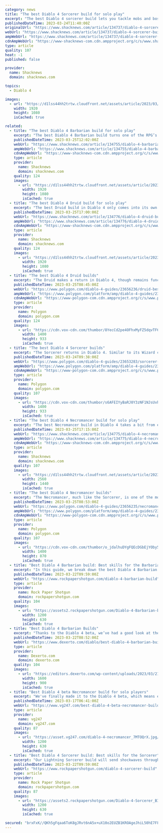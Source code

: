 ```yaml
---
category: news
title: "The best Diablo 4 Sorcerer build for solo play"
excerpt: "The best Diablo 4 sorcerer build lets you tackle mobs and bosses from afar with ease. Sorcerers are, as ever in the RPG series, weak in direct combat, but capable of dealing heavy damage and ..."
publishedDateTime: 2023-03-24T11:40:00Z
originalUrl: "https://www.shacknews.com/article/134737/diablo-4-sorcerer-build"
webUrl: "https://www.shacknews.com/article/134737/diablo-4-sorcerer-build"
ampWebUrl: "https://www.shacknews.com/article/134737/diablo-4-sorcerer-build?amphtml=1"
cdnAmpWebUrl: "https://www-shacknews-com.cdn.ampproject.org/c/s/www.shacknews.com/article/134737/diablo-4-sorcerer-build?amphtml=1"
type: article
quality: 107
heat: -1
published: false

provider:
  name: Shacknews
  domain: shacknews.com

topics:
  - Diablo 4

images:
  - url: "https://d1lss44hh2trtw.cloudfront.net/assets/article/2023/03/23/diablo-4-sorcerer-build_feature.jpg"
    width: 1920
    height: 1080
    isCached: true

related:
  - title: "The best Diablo 4 Barbarian build for solo play"
    excerpt: "The best Diablo 4 Barbarian build turns one of the RPG’s less impressive classes into a heavy-hitting DPS dealer. You can play the Barbarian just as well in a group or solo, though it does take some ..."
    publishedDateTime: 2023-03-25T12:02:00Z
    webUrl: "https://www.shacknews.com/article/134755/diablo-4-barbarian-build"
    ampWebUrl: "https://www.shacknews.com/article/134755/diablo-4-barbarian-build?amphtml=1"
    cdnAmpWebUrl: "https://www-shacknews-com.cdn.ampproject.org/c/s/www.shacknews.com/article/134755/diablo-4-barbarian-build?amphtml=1"
    type: article
    provider:
      name: Shacknews
      domain: shacknews.com
    quality: 124
    images:
      - url: "https://d1lss44hh2trtw.cloudfront.net/assets/article/2023/03/23/diablo-4-barbarian-build_feature.jpg"
        width: 1920
        height: 1080
        isCached: true
  - title: "The best Diablo 4 Druid build for solo play"
    excerpt: "The best Druid build in Diablo 4 only comes into its own at higher levels. Once it does, you end up with a versatile attacker who can debilitiate enemies and dish out a surprising amount of damage."
    publishedDateTime: 2023-03-25T17:00:00Z
    webUrl: "https://www.shacknews.com/article/134776/diablo-4-druid-build"
    ampWebUrl: "https://www.shacknews.com/article/134776/diablo-4-druid-build?amphtml=1"
    cdnAmpWebUrl: "https://www-shacknews-com.cdn.ampproject.org/c/s/www.shacknews.com/article/134776/diablo-4-druid-build?amphtml=1"
    type: article
    provider:
      name: Shacknews
      domain: shacknews.com
    quality: 124
    images:
      - url: "https://d1lss44hh2trtw.cloudfront.net/assets/article/2023/03/25/diablo-4-druid-build_feature.jpg"
        width: 1920
        height: 1080
        isCached: true
  - title: "The best Diablo 4 Druid builds"
    excerpt: "The Druid makes a return in Diablo 4, though remains functionally similar to its Diablo 2 counterpart. Able to shapeshift, use elemental magic, and summon minions, the Druid is a jack of all trades."
    publishedDateTime: 2023-03-25T08:45:00Z
    webUrl: "https://www.polygon.com/diablo-4-guides/23656236/druid-best-build-skills"
    ampWebUrl: "https://www.polygon.com/platform/amp/diablo-4-guides/23656236/druid-best-build-skills"
    cdnAmpWebUrl: "https://www-polygon-com.cdn.ampproject.org/c/s/www.polygon.com/platform/amp/diablo-4-guides/23656236/druid-best-build-skills"
    type: article
    provider:
      name: Polygon
      domain: polygon.com
    quality: 124
    images:
      - url: "https://cdn.vox-cdn.com/thumbor/8YecCd2pe4OFhxMyFZ5dqvTF6vc=/0x0:3840x2160/1400x933/filters:focal(1613x773:2227x1387):no_upscale()/cdn.vox-cdn.com/uploads/chorus_image/image/72114066/D4_Inarius_and_Lilith.0.jpg"
        width: 1400
        height: 933
        isCached: true
  - title: "The best Diablo 4 Sorcerer builds"
    excerpt: "The Sorcerer returns in Diablo 4. Similar to its Wizard counterpart from Diablo 3, the Sorcerer class is capable of casting powerful elemental magic to inflict incredible amounts of damage on groups ..."
    publishedDateTime: 2023-03-24T09:38:00Z
    webUrl: "https://www.polygon.com/diablo-4-guides/23653283/sorcerer-best-build-skills"
    ampWebUrl: "https://www.polygon.com/platform/amp/diablo-4-guides/23653283/sorcerer-best-build-skills"
    cdnAmpWebUrl: "https://www-polygon-com.cdn.ampproject.org/c/s/www.polygon.com/platform/amp/diablo-4-guides/23653283/sorcerer-best-build-skills"
    type: article
    provider:
      name: Polygon
      domain: polygon.com
    quality: 107
    images:
      - url: "https://cdn.vox-cdn.com/thumbor/s6AFEIYyBaRJ0Y3zNF1NJsUvh_c=/0x0:2134x1189/1400x933/filters:focal(897x425:1237x765):no_upscale()/cdn.vox-cdn.com/uploads/chorus_image/image/72110656/diablo_4_sorcerer.0.jpg"
        width: 1400
        height: 933
        isCached: true
  - title: "The best Diablo 4 Necromancer build for solo play"
    excerpt: "The best Necromancer build in Diablo 4 takes a bit from each of the Necromancer’s unique skill branches. The result is a bone warrior with some powerful blood magic who can summon undead allies and ..."
    publishedDateTime: 2023-03-25T17:15:00Z
    webUrl: "https://www.shacknews.com/article/134775/diablo-4-necromancer-build"
    ampWebUrl: "https://www.shacknews.com/article/134775/diablo-4-necromancer-build?amphtml=1"
    cdnAmpWebUrl: "https://www-shacknews-com.cdn.ampproject.org/c/s/www.shacknews.com/article/134775/diablo-4-necromancer-build?amphtml=1"
    type: article
    provider:
      name: Shacknews
      domain: shacknews.com
    quality: 107
    images:
      - url: "https://d1lss44hh2trtw.cloudfront.net/assets/article/2023/03/25/diablo-4-necromancer_feature.jpg"
        width: 2560
        height: 1440
        isCached: true
  - title: "The best Diablo 4 Necromancer builds"
    excerpt: "The Necromancer, much like the Sorcerer, is one of the most formidable classes in Diablo 4. Not only is it capable of slinging spells or inflicting debilitating debuffs on enemies, it can also summon ..."
    publishedDateTime: 2023-03-25T08:53:00Z
    webUrl: "https://www.polygon.com/diablo-4-guides/23656235/necromancer-best-build-skills"
    ampWebUrl: "https://www.polygon.com/platform/amp/diablo-4-guides/23656235/necromancer-best-build-skills"
    cdnAmpWebUrl: "https://www-polygon-com.cdn.ampproject.org/c/s/www.polygon.com/platform/amp/diablo-4-guides/23656235/necromancer-best-build-skills"
    type: article
    provider:
      name: Polygon
      domain: polygon.com
    quality: 107
    images:
      - url: "https://cdn.vox-cdn.com/thumbor/o_jdalhuDYgFQEcDGbEjYOby5oU=/0x0:1628x870/1400x933/filters:focal(738x173:998x433):no_upscale()/cdn.vox-cdn.com/uploads/chorus_image/image/72114063/diablo_4_necromancer.0.png"
        width: 1400
        height: 870
        isCached: true
  - title: "Best Diablo 4 Barbarian build: Best skills for the Barbarian"
    excerpt: "In this guide, we break down the best Diablo 4 Barbarian build, covering which skills you need to take for the Whirlwind Barbarian. We'll also cover the attack pattern for this build, so that you can ..."
    publishedDateTime: 2023-03-22T09:59:00Z
    webUrl: "https://www.rockpapershotgun.com/diablo-4-barbarian-build"
    type: article
    provider:
      name: Rock Paper Shotgun
      domain: rockpapershotgun.com
    quality: 104
    images:
      - url: "https://assets2.rockpapershotgun.com/Diablo-4-Barbarian-build.jpg/BROK/thumbnail/1200x630/Diablo-4-Barbarian-build.jpg"
        width: 1200
        height: 630
        isCached: true
  - title: "Best Diablo 4 Barbarian Builds"
    excerpt: "Thanks to the Diablo 4 beta, we’ve had a good look at the Barbarian class and spent several hours testing out their skills to a high level. Out of all the classes in the game, the Barbarian is the ..."
    publishedDateTime: 2023-03-22T08:52:00Z
    webUrl: "https://www.dexerto.com/diablo/best-diablo-4-barbarian-builds-2093102/"
    type: article
    provider:
      name: Dexerto.com
      domain: dexerto.com
    quality: 104
    images:
      - url: "https://editors.dexerto.com/wp-content/uploads/2023/03/21/diablo-4-barbarian.jpg"
        width: 1600
        height: 900
        isCached: true
  - title: "Best Diablo 4 beta Necromancer build for solo players"
    excerpt: "We've finally made it to the Diablo 4 beta, which means everyone and anyone is jumping in and trying out the early parts of the game. However if you're keen on experiencing the game at its most ..."
    publishedDateTime: 2023-03-17T06:41:00Z
    webUrl: "https://www.vg247.com/best-diablo-4-beta-necromancer-build-for-solo-players"
    type: article
    provider:
      name: vg247
      domain: vg247.com
    quality: 87
    images:
      - url: "https://asset.vg247.com/diablo-4-necromancer_7MTOQrX.jpg/BROK/thumbnail/1200x630/diablo-4-necromancer_7MTOQrX.jpg"
        width: 1200
        height: 630
        isCached: true
  - title: "Best Diablo 4 Sorcerer build: Best skills for the Sorcerer"
    excerpt: "Our Lightning Sorcerer build will send shockwaves through your enemies and generate Crackling Energy, which you can collect to deal even more damage."
    publishedDateTime: 2023-03-22T09:59:00Z
    webUrl: "https://www.rockpapershotgun.com/diablo-4-sorcerer-build"
    type: article
    provider:
      name: Rock Paper Shotgun
      domain: rockpapershotgun.com
    quality: 87
    images:
      - url: "https://assets2.rockpapershotgun.com/Diablo-4-Sorcerer_BI4wyOR.jpg/BROK/thumbnail/1200x630/Diablo-4-Sorcerer_BI4wyOR.jpg"
        width: 1200
        height: 630
        isCached: true

secured: "brxFxK//QKh5gFqaa6ToK8gJRvt6nA5x+uX10o2EUZB1KROAgeJhiL50hE7FFDdjhS8WHH/1zG7DVakblpBmu4+yoOLV+iqaMYyDuFbYN4Z0J39r3Ivot6L6/xw3UBpg3ECRdMZYxdyro8h6n3uF/3Y8JurUTvgIMsZIIUfi7s1pp6zz3wKWEunmAueIJgwgRWsdQ2s7Tl1KNxd4qd96gXdfADs0SQoBMTFWJJthJn0gbRxHN8DcPJiSHwO/YKHcN/HhqNsdZobNGkt878B8uZBncK+KzLY1h4LJj4FFIheFBUqhpi4RToYmysYCWi8oTl8TYYoCl2UamGuIFHvmcyvfxx8/h7cF4UXw6UzeeZw=;/NQcWmZ8SBaA9/ScaGHREg=="
---
```


